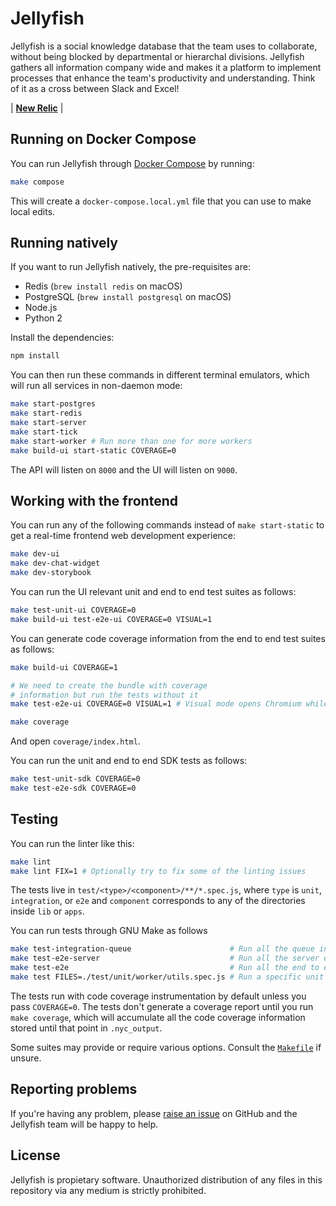 Jellyfish
=========

Jellyfish is a social knowledge database that the team uses to collaborate,
without being blocked by departmental or hierarchal divisions. Jellyfish
gathers all information company wide and makes it a platform to implement
processes that enhance the team's productivity and understanding. Think of it
as a cross between Slack and Excel!

| [**New Relic**](https://github.com/balena-io/jellyfish/blob/master/docs/newrelic.markdown) |

Running on Docker Compose
-------------------------

You can run Jellyfish through [Docker
Compose](https://github.com/balena-io/jellyfish/blob/master/docker-compose.dev.yml) by running:

```sh
make compose
```

This will create a `docker-compose.local.yml` file that you can use to make local edits.

Running natively
----------------

If you want to run Jellyfish natively, the pre-requisites are:

- Redis (`brew install redis` on macOS)
- PostgreSQL (`brew install postgresql` on macOS)
- Node.js
- Python 2

Install the dependencies:

```sh
npm install
```

You can then run these commands in different terminal emulators, which will run
all services in non-daemon mode:

```sh
make start-postgres
make start-redis
make start-server
make start-tick
make start-worker # Run more than one for more workers
make build-ui start-static COVERAGE=0
```

The API will listen on `8000` and the UI will listen on `9000`.

Working with the frontend
-------------------------

You can run any of the following commands instead of `make start-static` to get
a real-time frontend web development experience:

```sh
make dev-ui
make dev-chat-widget
make dev-storybook
```

You can run the UI relevant unit and end to end test suites as follows:

```sh
make test-unit-ui COVERAGE=0
make build-ui test-e2e-ui COVERAGE=0 VISUAL=1
```

You can generate code coverage information from the end to end test suites as
follows:

```sh
make build-ui COVERAGE=1

# We need to create the bundle with coverage
# information but run the tests without it
make test-e2e-ui COVERAGE=0 VISUAL=1 # Visual mode opens Chromium while the tests run

make coverage
```

And open `coverage/index.html`.

You can run the unit and end to end SDK tests as follows:

```sh
make test-unit-sdk COVERAGE=0
make test-e2e-sdk COVERAGE=0
```

Testing
-------

You can run the linter like this:

```sh
make lint
make lint FIX=1 # Optionally try to fix some of the linting issues
```

The tests live in `test/<type>/<component>/**/*.spec.js`, where `type` is
`unit`, `integration`, or `e2e` and `component` corresponds to any of the
directories inside `lib` or `apps`.

You can run tests through GNU Make as follows

```sh
make test-integration-queue                      # Run all the queue integration tests
make test-e2e-server                             # Run all the server end to end tests
make test-e2e                                    # Run all the end to end tests
make test FILES=./test/unit/worker/utils.spec.js # Run a specific unit test file inside "worker"
```

The tests run with code coverage instrumentation by default unless you pass
`COVERAGE=0`. The tests don't generate a coverage report until you run `make
coverage`, which will accumulate all the code coverage information stored until
that point in `.nyc_output`.

Some suites may provide or require various options. Consult the
[`Makefile`](https://github.com/balena-io/jellyfish/blob/master/Makefile) if
unsure.

Reporting problems
------------------

If you're having any problem, please [raise an
issue](https://github.com/balena-io/etcher/issues/new) on GitHub and the
Jellyfish team will be happy to help.

License
-------

Jellyfish is propietary software. Unauthorized distribution of any files in
this repository via any medium is strictly prohibited.
